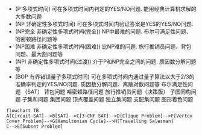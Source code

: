 - (P 多项式时间) 可在多项式时间内判定的YES/NO问题. 能用经典计算机求解的大多数问题
- (NP 非确定性多项式时间) 可在多项式时间内验证答案是YES的YES/NO问题.
- (NP完全 非确定性多项式时间(完全)) NP中最难的问题. 布尔可满足性问题、哈密顿路径问题等
- (NP困难 非确定性多项式时间(困难)) 比NP难的问题. 旅行推销员问题、背包问题、最大割问题等
- (NPI 非确定性多项式时间(过渡)) 介于P和NP完全之间的问题. 质因数分解问题等
- (BOP 有界错误量子多项式时间) 可在多项式时间内通过量子算法以大于2/3的准确率判定的YES/NO问题. 质因数分解问题、离散对数问题等
布尔满足性问题 （SAT）
背包问题
哈密顿路径问题
旅行推销员问题（决策版）
子图同构问题
子集和问题
集团问题
顶点覆盖问题
独立集问题
支配集问题
图形着色问题

```mermaid
flowchart TB
A[Circuit-SAT]-->B[SAT]-->C[3-CNF SAT]-->D[Clique Problem]-->F[Vertex Cover Problem]-->G[Hamiltonian Cycle]-->H[Travelling Salesman]
C-->E[Subset Problem]